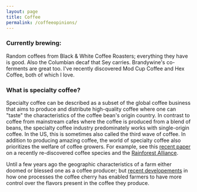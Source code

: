 ```yaml
---
layout: page 
title: Coffee 
permalink: /coffeeopinions/
---
```


### Currently brewing: 

Random coffees from Black & White Coffee Roasters; everything they have is good. Also the Columbian decaf that Sey carries. Brandywine's co-ferments are great too. I've recently discovered Mod Cup Coffee and Hex Coffee, both of which I love.

### What is specialty coffee?

Specialty coffee can be described as a subset of the global coffee business that aims to produce and distribute high-quality coffee where one can "taste" the characteristics of the coffee bean's origin country. In contrast to coffee from mainstream cafes where the coffee is produced from a blend of beans, the specialty coffee industry predominately works with single-origin coffee. In the US, this is sometimes also called the third wave of coffee. In addition to producing amazing coffee, the world of specialty coffee also prioritizes the welfare of coffee growers. For example, see this [recent paper](https://www.nature.com/articles/s41477-021-00891-4) on a recently re-discovered coffee species and the [Rainforest Alliance](https://www.rainforest-alliance.org/).

Until a few years ago the geographic characteristics of a farm either doomed or blessed one as a coffee producer; but [recent developements](https://www.sciencedirect.com/science/article/abs/pii/S0308814618314663?via%3Dihub) in how one processes the coffee cherry has enabled farmers to have more control over the flavors present in the coffee they produce. 
